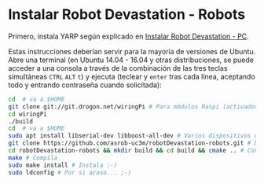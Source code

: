 # Instalar Robot Devastation - Robots

Primero, instala YARP según explicado en [Instalar Robot Devastation - PC](pc-ubuntu.md).

Estas instrucciones deberían servir para la mayoría de versiones de Ubuntu. Abre una terminal (en Ubuntu 14.04 - 16.04 y otras distribuciones, se puede acceder a una consola a través de la combinación de las tres teclas simultáneas `CTRL` `ALT` `t`) y ejecuta (teclear y `enter` tras cada línea, aceptando todo y entrando contraseña cuando solicitada):

```bash
cd  # va a $HOME
git clone git://git.drogon.net/wiringPi # Para módulos Raspi (activados por defecto)
cd wiringPi
./build
cd  # va a $HOME
sudo apt install libserial-dev libboost-all-dev # Varios dispositivos dependen de libserial
git clone https://github.com/asrob-uc3m/robotDevastation-robots.git # Descarga Robot Devastation - Robots
cd robotDevastation-robots && mkdir build && cd build && cmake .. # Configura Robot Devastation - Robots
make # Compila
sudo make install # Instala :-)
sudo ldconfig # Por si acaso... ;-)
```

